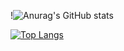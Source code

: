 !![Anurag's GitHub stats](https://github-readme-stats.vercel.app/api?username=szejkerek&show_icons=true&theme=radical)

[![Top Langs](https://github-readme-stats.vercel.app/api/top-langs/?username=szejkerek&langs_count=3)](https://github.com/anuraghazra/github-readme-stats)

<!--
**szejkerek/szejkerek** is a ✨ _special_ ✨ repository because its `README.md` (this file) appears on your GitHub profile.

Here are some ideas to get you started:

- 🔭 I’m currently working on ...
- 🌱 I’m currently learning ...
- 👯 I’m looking to collaborate on ...
- 🤔 I’m looking for help with ...
- 💬 Ask me about ...
- 📫 How to reach me: ...
- 😄 Pronouns: ...
- ⚡ Fun fact: ...
-->

